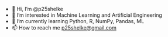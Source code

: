 - 👋 Hi, I’m @p25shelke
- 👀 I’m interested in Machine Learning and Artificial Engineering
- 🌱 I’m currently learning Python, R, NumPy, Pandas, ML
- 📫 How to reach me p25shelke@gmail.com

<!---
p25shelke/p25shelke is a ✨ special ✨ repository because its `README.md` (this file) appears on your GitHub profile.
You can click the Preview link to take a look at your changes.
--->
